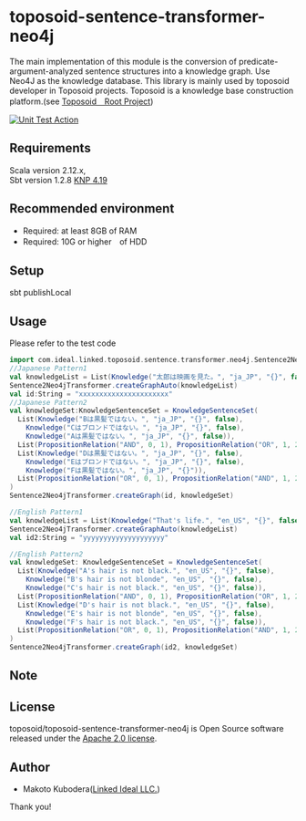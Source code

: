 # toposoid-sentence-transformer-neo4j
The main implementation of this module is the conversion of predicate-argument-analyzed sentence structures into a knowledge graph. 
Use Neo4J as the knowledge database.
This library is mainly used by toposoid developer in Toposoid projects.
Toposoid is a knowledge base construction platform.(see [Toposoid　Root Project](https://github.com/toposoid/toposoid.git))

[![Unit Test Action](https://github.com/toposoid/toposoid-sentence-transformer-neo4j/actions/workflows/action.yml/badge.svg?branch=main)](https://github.com/toposoid/toposoid-sentence-transformer-neo4j/actions/workflows/action.yml)

## Requirements
Scala version 2.12.x,   
Sbt version 1.2.8
[KNP 4.19](https://nlp.ist.i.kyoto-u.ac.jp/?KNP)

## Recommended environment
* Required: at least 8GB of RAM
* Required: 10G or higher　of HDD

## Setup
sbt publishLocal

## Usage
Please refer to the test code
```scala
import com.ideal.linked.toposoid.sentence.transformer.neo4j.Sentence2Neo4jTransformer
//Japanese Pattern1
val knowledgeList = List(Knowledge("太郎は映画を見た。", "ja_JP", "{}", false), Knowledge("花子の趣味はガーデニングです。", "ja_JP" ,"{}", false))
Sentence2Neo4jTransformer.createGraphAuto(knowledgeList)
val id:String = "xxxxxxxxxxxxxxxxxxxxxx"
//Japanese Pattern2
val knowledgeSet:KnowledgeSentenceSet = KnowledgeSentenceSet(
  List(Knowledge("Bは黒髪ではない。", "ja_JP", "{}", false),
    Knowledge("Cはブロンドではない。", "ja_JP", "{}", false),
    Knowledge("Aは黒髪ではない。", "ja_JP", "{}", false)),
  List(PropositionRelation("AND", 0, 1), PropositionRelation("OR", 1, 2)),
  List(Knowledge("Dは黒髪ではない。", "ja_JP", "{}", false),
    Knowledge("Eはブロンドではない。", "ja_JP", "{}", false),
    Knowledge("Fは黒髪ではない。", "ja_JP", "{}")),
  List(PropositionRelation("OR", 0, 1), PropositionRelation("AND", 1, 2))
)
Sentence2Neo4jTransformer.createGraph(id, knowledgeSet)

//English Pattern1
val knowledgeList = List(Knowledge("That's life.", "en_US", "{}", false), Knowledge("Seeing is believing.", "en_US" ,"{}", false))
Sentence2Neo4jTransformer.createGraphAuto(knowledgeList)
val id2:String = "yyyyyyyyyyyyyyyyyyyy"

//English Pattern2
val knowledgeSet: KnowledgeSentenceSet = KnowledgeSentenceSet(
  List(Knowledge("A's hair is not black.", "en_US", "{}", false),
    Knowledge("B's hair is not blonde", "en_US", "{}", false),
    Knowledge("C's hair is not black.", "en_US", "{}", false)),
  List(PropositionRelation("AND", 0, 1), PropositionRelation("OR", 1, 2)),
  List(Knowledge("D's hair is not black.", "en_US", "{}", false),
    Knowledge("E's hair is not blonde", "en_US", "{}", false),
    Knowledge("F's hair is not black.", "en_US", "{}", false)),
  List(PropositionRelation("OR", 0, 1), PropositionRelation("AND", 1, 2))
)
Sentence2Neo4jTransformer.createGraph(id2, knowledgeSet)
```

## Note

## License
toposoid/toposoid-sentence-transformer-neo4j is Open Source software released under the [Apache 2.0 license](https://www.apache.org/licenses/LICENSE-2.0.html).

## Author
* Makoto Kubodera([Linked Ideal LLC.](https://linked-ideal.com/))

Thank you!
